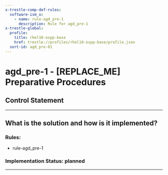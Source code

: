 ```yaml
---
x-trestle-comp-def-rules:
  software-ism_o:
    - name: rule-agd_pre-1
      description: Rule for agd_pre-1
x-trestle-global:
  profile:
    title: rhel10-ospp-base
    href: trestle://profiles/rhel10-ospp-base/profile.json
  sort-id: agd_pre-01
---
```


# agd_pre-1 - \[REPLACE_ME\] Preparative Procedures

## Control Statement

______________________________________________________________________

## What is the solution and how is it implemented?

<!-- For implementation status enter one of: implemented, partial, planned, alternative, not-applicable -->

<!-- Note that the list of rules under ### Rules: is read-only and changes will not be captured after assembly to JSON -->

<!-- Add control implementation description here for control: agd_pre-1 -->

### Rules:

  - rule-agd_pre-1

### Implementation Status: planned

______________________________________________________________________
